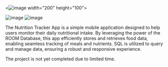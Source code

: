 <![image](https://github.com/user-attachments/assets/3b00a46c-71eb-4d2d-95ba-fd3ffa2d0a55) width="200" height="100">

![image](https://github.com/user-attachments/assets/8926028e-12f0-4d3f-9837-b647d4b19845) ![image](https://github.com/user-attachments/assets/a3c512be-7fb8-40eb-9219-d24436c6bf65) 


The Nutrition Tracker App is a simple mobile application designed to help users monitor their daily nutritional intake. By leveraging the power of the ROOM Database, this app efficiently stores and retrieves food data, enabling seamless tracking of meals and nutrients. SQL is utilized to query and manage data, ensuring a robust and responsive experience. 

The project is not yet completed due to limited time.




